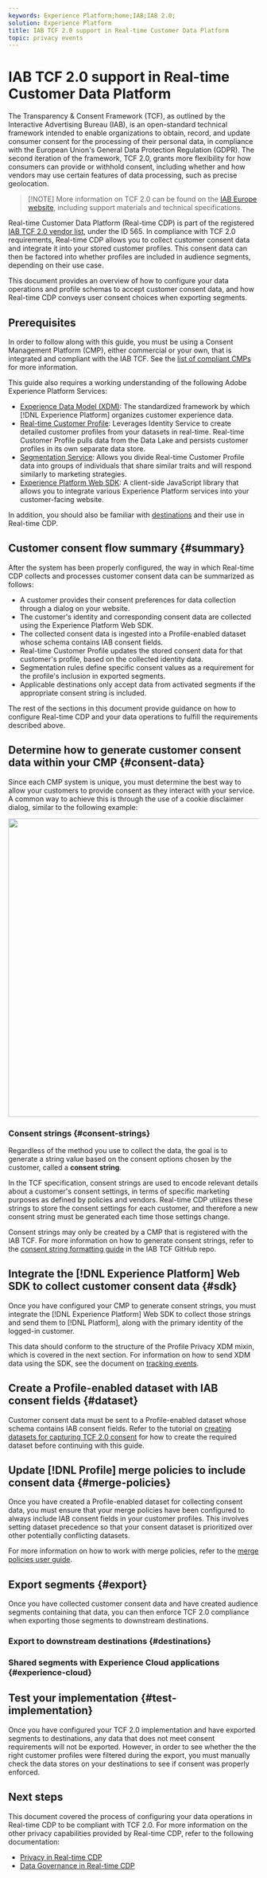 ```yaml
---
keywords: Experience Platform;home;IAB;IAB 2.0;
solution: Experience Platform
title: IAB TCF 2.0 support in Real-time Customer Data Platform
topic: privacy events
---
```


# IAB TCF 2.0 support in Real-time Customer Data Platform

The Transparency & Consent Framework (TCF), as outlined by the Interactive Advertising Bureau (IAB), is an open-standard technical framework intended to enable organizations to obtain, record, and update consumer consent for the processing of their personal data, in compliance with the European Union's General Data Protection Regulation (GDPR). The second iteration of the framework, TCF 2.0, grants more flexibility for how consumers can provide or withhold consent, including whether and how vendors may use certain features of data processing, such as precise geolocation.

>[!NOTE] More information on TCF 2.0 can be found on the [IAB Europe website](https://iabeurope.eu/tcf-2-0/), including support materials and technical specifications.

Real-time Customer Data Platform (Real-time CDP) is part of the registered [IAB TCF 2.0 vendor list](https://iabeurope.eu/vendor-list-tcf-v2-0/), under the ID 565. In compliance with TCF 2.0 requirements, Real-time CDP allows you to collect customer consent data and integrate it into your stored customer profiles. This consent data can then be factored into whether profiles are included in audience segments, depending on their use case.

This document provides an overview of how to configure your data operations and profile schemas to accept customer consent data, and how Real-time CDP conveys user consent choices when exporting segments.

## Prerequisites

In order to follow along with this guide, you must be using a Consent Management Platform (CMP), either commercial or your own, that is integrated and compliant with the IAB TCF. See the [list of compliant CMPs](https://iabeurope.eu/cmp-list/) for more information.

This guide also requires a working understanding of the following Adobe Experience Platform Services:

* [Experience Data Model (XDM)](../../../xdm/home.md): The standardized framework by which [!DNL Experience Platform] organizes customer experience data.
* [Real-time Customer Profile](../../../profile/home.md): Leverages Identity Service to create detailed customer profiles from your datasets in real-time. Real-time Customer Profile pulls data from the Data Lake and persists customer profiles in its own separate data store.
* [Segmentation Service](../../../segmentation/home.md): Allows you divide Real-time Customer Profile data into groups of individuals that share similar traits and will respond similarly to marketing strategies.
* [Experience Platform Web SDK](../../../edge/home.md): A client-side JavaScript library that allows you to integrate various Experience Platform services into your customer-facing website.

In addition, you should also be familiar with [destinations](../../destinations/destinations-overview.md) and their use in Real-time CDP.

## Customer consent flow summary {#summary}

After the system has been properly configured, the way in which Real-time CDP collects and processes customer consent data can be summarized as follows:

* A customer provides their consent preferences for data collection through a dialog on your website.
* The customer's identity and corresponding consent data are collected using the Experience Platform Web SDK.
* The collected consent data is ingested into a Profile-enabled dataset whose schema contains IAB consent fields.
* Real-time Customer Profile updates the stored consent data for that customer's profile, based on the collected identity data.
* Segmentation rules define specific consent values as a requirement for the profile's inclusion in exported segments.
* Applicable destinations only accept data from activated segments if the appropriate consent string is included.

The rest of the sections in this document provide guidance on how to configure Real-time CDP and your data operations to fulfill the requirements described above.

## Determine how to generate customer consent data within your CMP {#consent-data}

Since each CMP system is unique, you must determine the best way to allow your customers to provide consent as they interact with your service. A common way to achieve this is through the use of a cookie disclaimer dialog, similar to the following example:

<img src="../assets/iab/cmp-dialog.png" width=600px /><br />

### Consent strings {#consent-strings}

Regardless of the method you use to collect the data, the goal is to generate a string value based on the consent options chosen by the customer, called a **consent string**.

In the TCF specification, consent strings are used to encode relevant details about a customer's consent settings, in terms of specific marketing purposes as defined by policies and vendors. Real-time CDP utilizes these strings to store the consent settings for each customer, and therefore a new consent string must be generated each time those settings change.

Consent strings may only be created by a CMP that is registered with the IAB TCF. For more information on how to generate consent strings, refer to the [consent string formatting guide](https://github.com/InteractiveAdvertisingBureau/GDPR-Transparency-and-Consent-Framework/blob/master/TCFv2/IAB%20Tech%20Lab%20-%20Consent%20string%20and%20vendor%20list%20formats%20v2.md) in the IAB TCF GitHub repo.

## Integrate the [!DNL Experience Platform] Web SDK to collect customer consent data {#sdk}

Once you have configured your CMP to generate consent strings, you must integrate the [!DNL Experience Platform] Web SDK to collect those strings and send them to [!DNL Platform], along with the primary identity of the logged-in customer.

This data should conform to the structure of the Profile Privacy XDM mixin, which is covered in the next section. For information on how to send XDM data using the SDK, see the document on [tracking events](../../../edge/fundamentals/tracking-events.md).

## Create a Profile-enabled dataset with IAB consent fields {#dataset}

Customer consent data must be sent to a Profile-enabled dataset whose schema contains IAB consent fields. Refer to the tutorial on [creating datasets for capturing TCF 2.0 consent](./dataset-preparation.md) for how to create the required dataset before continuing with this guide.

## Update [!DNL Profile] merge policies to include consent data {#merge-policies}

Once you have created a Profile-enabled dataset for collecting consent data, you must ensure that your merge policies have been configured to always include IAB consent fields in your customer profiles. This involves setting dataset precedence so that your consent dataset is prioritized over other potentially conflicting datasets.

For more information on how to work with merge policies, refer to the [merge policies user guide](../../../profile/ui/merge-policies.md).

## Export segments {#export}

Once you have collected customer consent data and have created audience segments containing that data, you can then enforce TCF 2.0 compliance when exporting those segments to downstream destinations.

### Export to downstream destinations {#destinations}

<!-- Which purposes does the user need to consent to in the CMP dialogue so that Real-time CDP can function properly? -->

<!-- Mention how different vendors cross-check if the other ones have the necessary consent permissions from the user. -->

### Shared segments with Experience Cloud applications {#experience-cloud}

<!-- How is consent conveyed when segments are shared (e.g. via Segue) with other solutions. The person to ask here might be Shelby Farmer. -->

## Test your implementation {#test-implementation}

Once you have configured your TCF 2.0 implementation and have exported segments to destinations, any data that does not meet consent requirements will not be exported. However, in order to see whether the the right customer profiles were filtered during the export, you must manually check the data stores on your destinations to see if consent was properly enforced.

## Next steps

This document covered the process of configuring your data operations in Real-time CDP to be compliant with TCF 2.0. For more information on the other privacy capabilities provided by Real-time CDP, refer to the following documentation:

* [Privacy in Real-time CDP](../privacy-overview.md)
* [Data Governance in Real-time CDP](../data-governance-overview.md)